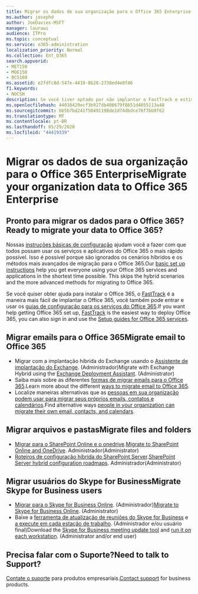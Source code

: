 ```yaml
---
title: Migrar os dados de sua organização para o Office 365 Enterprise
ms.author: josephd
author: JoeDavies-MSFT
manager: laurawi
audience: ITPro
ms.topic: conceptual
ms.service: o365-administration
localization_priority: Normal
ms.collection: Ent_O365
search.appverid:
- MET150
- MOE150
- BCS160
ms.assetid: e2fdfc8d-547e-4419-8628-2738ed4e0f46
f1.keywords:
- NOCSH
description: Se você tiver optado por não implantar o FastTrack e estiver pronto para migrar dados para o Office 365, este é o lugar para começar.
ms.openlocfilehash: 44038429ecf3b927db408679f8651d4055113a48
ms.sourcegitcommit: bb5b7bd241f58491198de2d74dbdce76f7bb8f62
ms.translationtype: MT
ms.contentlocale: pt-BR
ms.lasthandoff: 05/29/2020
ms.locfileid: "44419339"
---
```

# <a name="migrate-your-organization-data-to-office-365-enterprise"></a><span data-ttu-id="717d6-103">Migrar os dados de sua organização para o Office 365 Enterprise</span><span class="sxs-lookup"><span data-stu-id="717d6-103">Migrate your organization data to Office 365 Enterprise</span></span>

## <a name="ready-to-migrate-your-data-to-office-365"></a><span data-ttu-id="717d6-104">Pronto para migrar os dados para o Office 365?</span><span class="sxs-lookup"><span data-stu-id="717d6-104">Ready to migrate your data to Office 365?</span></span>

<span data-ttu-id="717d6-p101">Nossas [instruções básicas de configuração](https://support.office.com/article/Set-up-Office-365-for-business-6a3a29a0-e616-4713-99d1-15eda62d04fa) ajudam você a fazer com que todos possam usar os serviços e aplicativos do Office 365 o mais rápido possível. Isso é possível porque são ignorados os cenários híbridos e os métodos mais avançados de migração para o Office 365.</span><span class="sxs-lookup"><span data-stu-id="717d6-p101">Our [basic set up instructions](https://support.office.com/article/Set-up-Office-365-for-business-6a3a29a0-e616-4713-99d1-15eda62d04fa) help you get everyone using your Office 365 services and applications in the shortest time possible. This skips the hybrid scenarios and the more advanced methods for migrating to Office 365.</span></span> 
  
<span data-ttu-id="717d6-107">Se você quiser obter ajuda para instalar o Office 365, o [FastTrack](https://fasttrack.microsoft.com/office) é a maneira mais fácil de implantar o Office 365, você também pode entrar e usar os [guias de configuração para os serviços do Office 365](setup-guides-for-office-365.md).</span><span class="sxs-lookup"><span data-stu-id="717d6-107">If you want help getting Office 365 set up, [FastTrack](https://fasttrack.microsoft.com/office) is the easiest way to deploy Office 365, you can also sign in and use the [Setup guides for Office 365 services](setup-guides-for-office-365.md).</span></span>

## <a name="migrate-email-to-office-365"></a><span data-ttu-id="717d6-108">Migrar emails para o Office 365</span><span class="sxs-lookup"><span data-stu-id="717d6-108">Migrate email to Office 365</span></span>
- <span data-ttu-id="717d6-p102">Migrar com a implantação híbrida do Exchange usando o [Assistente de implantação do Exchange](https://technet.microsoft.com/exdeploy2013). (Administrador)</span><span class="sxs-lookup"><span data-stu-id="717d6-p102">Migrate with Exchange Hybrid using the [Exchange Deployment Assistant](https://technet.microsoft.com/exdeploy2013). (Administrator)</span></span>
- <span data-ttu-id="717d6-111">Saiba mais sobre as diferentes [formas de migrar emails para o Office 365](https://support.office.com/article/Ways-to-migrate-multiple-email-accounts-to-Office-365-0a4913fe-60fb-498f-9155-a86516418842).</span><span class="sxs-lookup"><span data-stu-id="717d6-111">Learn more about the different [ways to migrate email to Office 365](https://support.office.com/article/Ways-to-migrate-multiple-email-accounts-to-Office-365-0a4913fe-60fb-498f-9155-a86516418842).</span></span>
- <span data-ttu-id="717d6-112">Localize maneiras alternativas que as [pessoas em sua organização podem usar para migrar seus próprios emails, contatos e calendários](https://support.office.com/article/Migrate-email-and-contacts-to-Office-365-for-business-a3e3bddb-582e-4133-8670-e61b9f58627e).</span><span class="sxs-lookup"><span data-stu-id="717d6-112">Find alternative ways [people in your organization can migrate their own email, contacts, and calendars](https://support.office.com/article/Migrate-email-and-contacts-to-Office-365-for-business-a3e3bddb-582e-4133-8670-e61b9f58627e).</span></span>

## <a name="migrate-files-and-folders"></a><span data-ttu-id="717d6-113">Migrar arquivos e pastas</span><span class="sxs-lookup"><span data-stu-id="717d6-113">Migrate files and folders</span></span>
- <span data-ttu-id="717d6-114">[Migrar para o SharePoint Online e o onedrive](https://docs.microsoft.com/sharepointmigration/migrate-to-sharepoint-online).</span><span class="sxs-lookup"><span data-stu-id="717d6-114">[Migrate to SharePoint Online and OneDrive](https://docs.microsoft.com/sharepointmigration/migrate-to-sharepoint-online).</span></span> <span data-ttu-id="717d6-115">Administrador</span><span class="sxs-lookup"><span data-stu-id="717d6-115">(Administrator)</span></span>
- <span data-ttu-id="717d6-116">[Roteiros de configuração híbrida do SharePoint Server](https://docs.microsoft.com/SharePoint/hybrid/configuration-roadmaps).</span><span class="sxs-lookup"><span data-stu-id="717d6-116">[SharePoint Server hybrid configuration roadmaps](https://docs.microsoft.com/SharePoint/hybrid/configuration-roadmaps).</span></span> <span data-ttu-id="717d6-117">Administrador</span><span class="sxs-lookup"><span data-stu-id="717d6-117">(Administrator)</span></span>

## <a name="migrate-skype-for-business-users"></a><span data-ttu-id="717d6-118">Migrar usuários do Skype for Business</span><span class="sxs-lookup"><span data-stu-id="717d6-118">Migrate Skype for Business users</span></span>
- <span data-ttu-id="717d6-p105">[Migrar para o Skype for Business Online](https://technet.microsoft.com/library/jj204969.aspx). (Administrador)</span><span class="sxs-lookup"><span data-stu-id="717d6-p105">[Migrate to Skype for Business Online](https://technet.microsoft.com/library/jj204969.aspx). (Administrator)</span></span>
- <span data-ttu-id="717d6-p106">Baixe a [ferramenta de atualização de reuniões do Skype for Business](https://www.microsoft.com/download/details.aspx?id=51659) e [a execute em cada estação de trabalho](https://support.office.com/article/Meeting-Update-Tool-for-Skype-for-Business-and-Lync-2b525fe6-ed0f-4331-b533-c31546fcf4d4). (Administrador e/ou usuário final)</span><span class="sxs-lookup"><span data-stu-id="717d6-p106">Download the [Skype for Business meeting update tool](https://www.microsoft.com/download/details.aspx?id=51659) and [run it on each workstation](https://support.office.com/article/Meeting-Update-Tool-for-Skype-for-Business-and-Lync-2b525fe6-ed0f-4331-b533-c31546fcf4d4). (Administrator and/or end user)</span></span>
  
## <a name="need-to-talk-to-support"></a><span data-ttu-id="717d6-123">Precisa falar com o Suporte?</span><span class="sxs-lookup"><span data-stu-id="717d6-123">Need to talk to Support?</span></span>
<span data-ttu-id="717d6-124">[Contate o suporte](https://support.office.com/article/32a17ca7-6fa0-4870-8a8d-e25ba4ccfd4b) para produtos empresariais.</span><span class="sxs-lookup"><span data-stu-id="717d6-124">[Contact support](https://support.office.com/article/32a17ca7-6fa0-4870-8a8d-e25ba4ccfd4b) for business products.</span></span>
